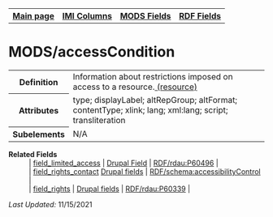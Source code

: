 <!DOCTYPE html>
<html>

<body>
<table style="width:100%">
  <tr>
    <th><a href="index.md">Main page</a></th>
	<th><a href="IMI.md">IMI Columns</a></th>
    <th><a href="MODS.md">MODS Fields</a></th>
    <th><a href="RDF.md">RDF Fields</a></th>
  </tr>
</table>


<h1>MODS/accessCondition</h1>
<table>
<tr>
	<th>Definition</th>
	<td>Information about restrictions imposed on access to a resource.<a href="https://www.loc.gov/standards/mods/userguide/accesscondition.html"> (resource) </a></td>
</tr>
<tr>
	<th>Attributes</th>
	<td>type; displayLabel; altRepGroup; altFormat; contentType; xlink; lang; xml:lang; script; transliteration</td>
</tr>
<tr>
	<th>Subelements</th>
	<td>N/A</td>
</tr>
</table>
	<dt><b>Related Fields</b></dt>
			<dd> 
				| <a href="field_limited_access.md">field_limited_access</a> | 
				<a href="DrupalFields.md#limited-access">Drupal Field</a> | 
				<a href="rdf.rdau.p60496.md">RDF/rdau:P60496</a> | 
			</dd>
			<dd> 
				| <a href="field_rights_contact.md">field_rights_contact</a>
				<a href="DrupalFields.md">Drupal fields</a>  
				| <a href="rdf.schema.accessibilityControl.md">RDF/schema:accessibilityControl</a> | 
			</dd>
			<dd> 
				| <a href="field_rights.md">field_rights</a> | 
				<a href="DrupalFields.md">Drupal fields</a> | 
				<a href="rdf.rdau.P60339.md">RDF/rdau:P60339</a> | 
			</dd>
</dl>
<p><i>Last Updated: </i>11/15/2021</p>
</body>
</html>